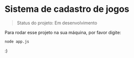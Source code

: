 # Sistema de cadastro de jogos

> Status do projeto: Em desenvolvimento

Para rodar esse projeto na sua máquina, por favor digite:

```
node app.js
```
:)